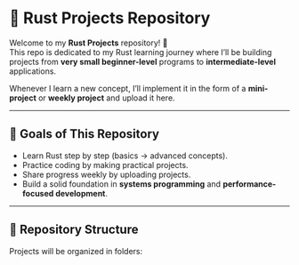# 🦀 Rust Projects Repository  

Welcome to my **Rust Projects** repository! 🚀  
This repo is dedicated to my Rust learning journey where I’ll be building projects from **very small beginner-level** programs to **intermediate-level** applications.  

Whenever I learn a new concept, I’ll implement it in the form of a **mini-project** or **weekly project** and upload it here.  

---

## 📌 Goals of This Repository  
- Learn Rust step by step (basics → advanced concepts).  
- Practice coding by making practical projects.  
- Share progress weekly by uploading projects.  
- Build a solid foundation in **systems programming** and **performance-focused development**.  

---

## 📂 Repository Structure  
Projects will be organized in folders:  

